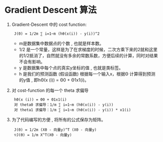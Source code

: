 # Gradient Descent 算法
1. Gradient-Descent 中的 cost function: 
   
        J(Θ) = 1/2m ∑ i=1~m (hθ(x(i)) - y(i))^2
   - m是数据集中数据点的个数 , 也就是样本数。
   - 1/2 是一个常量，这样是为了在求梯度的时候，二次方乘下来的2就和这里的1/2抵消了，自然就没有多余的常数系数，方便后续的计算，同时对结果不会有影响。
   - y 是数据集中每个点的真实y坐标的值 , 也就是类标签。
   - h 是我们的预测函数 (假设函数) 根据每一个输入x，根据Θ 计算得到预测的y值 , 即hΘ(x (i)) = Θ0 + Θ1x1(i)。
2. 对 cost-function 的每一个 theta 求偏导
    
        hΘ(x (i)) = Θ0 + Θ1x1(i)
        对 theta0 求偏导：1/m ∑ i=1~m (hθ(x(i)) - y(i))
        对 theta1 求偏导：1/m ∑ i=1~m (hθ(x(i)) - y(i)) * x1(i)

3. 为了代码编写的方便 , 将所有的公式保存为矩阵。
        
        J(Θ) = 1/2m (XΘ - 向量y)^T (XΘ - 向量y)
        ▽J(Θ) = 1/m X^T(XΘ - 向量y)